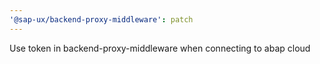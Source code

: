 ```yaml
---
'@sap-ux/backend-proxy-middleware': patch
---
```


Use token in backend-proxy-middleware when connecting to abap cloud
